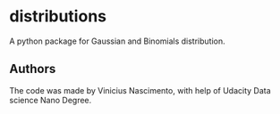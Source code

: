 # distributions
A python package for Gaussian and Binomials distribution.



## Authors

The code was made by Vinicius Nascimento, with help of Udacity Data science Nano Degree.



